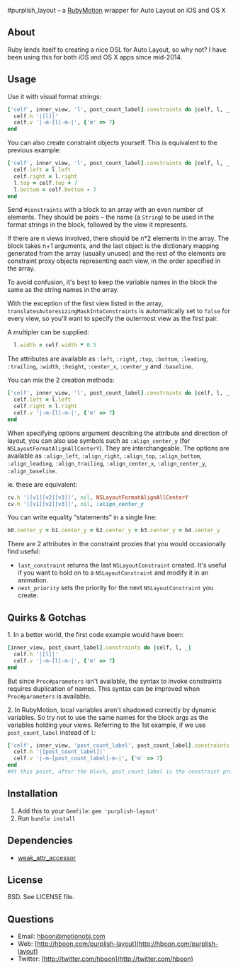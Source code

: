 #purplish\_layout – a [RubyMotion](http://rubymotion.com) wrapper for Auto Layout on iOS and OS X

About
---
Ruby lends itself to creating a nice DSL for Auto Layout, so why not? I have been using this for both iOS and OS X apps since mid-2014.

Usage
---
Use it with visual format strings:

```ruby
['celf', inner_view, 'l', post_count_label].constraints do |celf, l, _|
  celf.h '|[l]|'
  celf.v '|-m-[l]-m-|', {'m' => 7}
end
```

You can also create constraint objects yourself. This is equivalent to the previous example:

```ruby
['celf', inner_view, 'l', post_count_label].constraints do |celf, l, _|
  celf.left = l.left
  celf.right = l.right
  l.top = celf.top + 7
  l.bottom = celf.bottom - 7
end
```

Send `#constraints` with a block to an array with an even number of elements. They should be pairs – the name (a `String`) to be used in the format strings in the block, followed by the view it represents.

If there are n views involved, there should be n*2 elements in the array. The block takes n+1 arguments, and the last object is the dictionary mapping generated from the array (usually unused) and the rest of the elements are constraint proxy objects representing each view, in the order specified in the array.

To avoid confusion, it's best to keep the variable names in the block the same as the string names in the array.

With the exception of the first view listed in the array, `translatesAutoresizingMaskIntoConstraints` is automatically set to `false` for every view, so you'll want to specify the outermost view as the first pair.

A multipler can be supplied:

```ruby
  l.width = celf.width * 0.5
```

The attributes are available as `:left`, `:right`, `:top`, `:bottom`, `:leading`, `:trailing`, `:width`, `:height`, `:center_x`, `:center_y` and `:baseline`.

You can mix the 2 creation methods:

```ruby
['celf', inner_view, 'l', post_count_label].constraints do |celf, l, _|
  celf.left = l.left
  celf.right = l.right
  celf.v '|-m-[l]-m-|', {'m' => 7}
end
```

When specifying options argument describing the attribute and direction of layout, you can also use symbols such as `:align_center_y` (for `NSLayoutFormatAlignAllCenterY`). They are interchangeable. The options are available as `:align_left`, `:align_right`, `:align_top`, `:align_bottom`, `:align_leading`, `:align_trailing`, `:align_center_x`, `:align_center_y`, `:align_baseline`.

ie. these are equivalent:

```ruby
cv.h '|[v1][v2][v3]|', nil, NSLayoutFormatAlignAllCenterY
cv.h '|[v1][v2][v3]|', nil, :align_center_y
```

You can write equality “statements” in a single line:

```ruby
b0.center_y = b1.center_y = b2.center_y = b3.center_y = b4.center_y
```

There are 2 attributes in the constraint proxies that you would occasionally find useful:

* `last_constraint` returns the last `NSLayoutConstraint` created. It's useful if you want to hold on to a `NSLayoutConstraint` and modify it in an animation.
* `next_priority` sets the priority for the next `NSLayoutConstraint` you create.

Quirks & Gotchas
---
1\. In a better world, the first code example would have been:

```ruby
[inner_view, post_count_label].constraints do |celf, l, _|
  celf.h '|[l]|'
  celf.v '|-m-[l]-m-|', {'m' => 7}
end
```

But since `Proc#parameters` isn't available, the syntax to invoke constraints requires duplication of names. This syntax can be improved when `Proc#parameters` is available.

2\. In RubyMotion, local variables aren't shadowed correctly by dynamic variables. So try not to use the same names for the block args as the variables holding your views. Referring to the 1st example, if we use `post_count_label` instead of `l`:

```ruby
['celf', inner_view, 'post_count_label', post_count_label].constraints do |celf, post_count_label, _|
  celf.h '|[post_count_label]|'
  celf.v '|-m-[post_count_label]-m-|', {'m' => 7}
end
#At this point, after the block, post_count_label is the constraint proxy, and not the label as one might expect.
```

Installation
---
1. Add this to your `Gemfile`: `gem 'purplish-layout'`
2. Run `bundle install`

Dependencies
---
* [weak\_attr\_accessor](https://github.com/hboon/weak_attr_accessor)

License
---
BSD. See LICENSE file.

Questions
---
* Email: [hboon@motionobj.com](mailto:hboon@motionobj.com)
* Web: [http://hboon.com/purplish-layout](http://hboon.com/purplish-layout)
* Twitter: [http://twitter.com/hboon](http://twitter.com/hboon)
